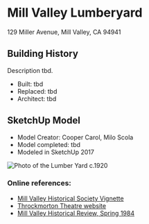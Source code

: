 # Mill Valley Lumberyard
129 Miller Avenue, Mill Valley, CA 94941

## Building History
Description tbd.

- Built: tbd
- Replaced: tbd
- Architect: tbd

## SketchUp Model
- Model Creator: Cooper Carol, Milo Scola
- Model completed: tbd
- Modeled in SketchUp 2017


![Photo of the Lumber Yard c.1920](https://github.com/TimeWalkOrg/building-mill-valley-ca-lumberyard/blob/master/Old%20Buildings.jpg)

### Online references:
- [Mill Valley Historical Society Vignette](https://www.mvhistory.org/vignette-142-throckmorton/)
- [Throckmorton Theatre website](https://throckmortontheatre.org/)
- [Mill Valley Historical Review, Spring 1984](http://www.millvalleylibrary.net/historyroom/collections/archive/files/mvhs1984spring-reduce_910d348bce.pdf)

